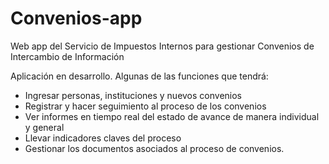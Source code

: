 # Convenios-app
Web app del Servicio de Impuestos Internos para gestionar Convenios de Intercambio de Información

Aplicación en desarrollo. Algunas de las funciones que tendrá:
- Ingresar personas, instituciones y nuevos convenios
- Registrar y hacer seguimiento al proceso de los convenios
- Ver informes en tiempo real del estado de avance de manera individual y general
- Llevar indicadores claves del proceso
- Gestionar los documentos asociados al proceso de convenios.
